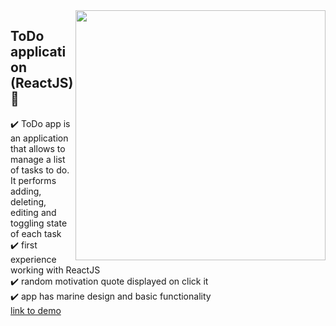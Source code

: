 <img src="https://user-images.githubusercontent.com/102720711/187639102-af98d138-2080-4b36-aba7-435cd572a266.png" width="400" height="400" align="right" /> 

## ToDo application (ReactJS) 🚀

:heavy_check_mark: ToDo app is an application that allows to manage a list of tasks to do. It performs adding, deleting, editing and toggling state of each task	</br>
:heavy_check_mark: first experience working with ReactJS </br>
:heavy_check_mark: random motivation quote displayed on click it </br>
:heavy_check_mark: app has marine design and basic functionality </br>
[link to demo](https://dreams-of-the-sea-todo.netlify.app) </br>
